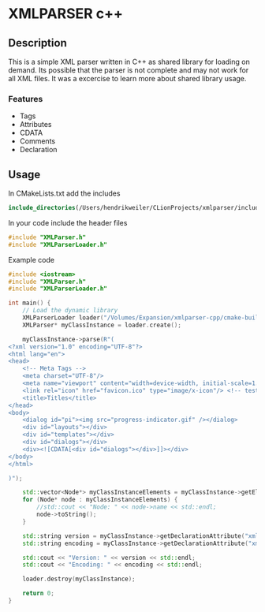 # XMLPARSER c++

## Description

This is a simple XML parser written in C++ as shared library for loading on demand.
Its possible that the parser is not complete and may not work for all XML files.
It was a excercise to learn more about shared library usage.

### Features
- Tags
- Attributes
- CDATA
- Comments
- Declaration

## Usage

In CMakeLists.txt add the includes
```cmake
include_directories(/Users/hendrikweiler/CLionProjects/xmlparser/includes)
```

In your code include the header files
```c++
#include "XMLParser.h"
#include "XMLParserLoader.h"
```

Example code
```c++
#include <iostream>
#include "XMLParser.h"
#include "XMLParserLoader.h"

int main() {
    // Load the dynamic library
    XMLParserLoader loader("/Volumes/Expansion/xmlparser-cpp/cmake-build-debug/libxmlparser.dylib");
    XMLParser* myClassInstance = loader.create();

    myClassInstance->parse(R"(
<?xml version="1.0" encoding="UTF-8"?>
<html lang="en">
<head>
    <!-- Meta Tags -->
    <meta charset="UTF-8"/>
    <meta name="viewport" content="width=device-width, initial-scale=1.0"/>
    <link rel="icon" href="favicon.ico" type="image/x-icon"/> <!-- test -->
    <title>Titles</title>
</head>
<body>
    <dialog id="pi"><img src="progress-indicator.gif" /></dialog>
    <div id="layouts"></div>
    <div id="templates"></div>
    <div id="dialogs"></div>
    <div><![CDATA[<div id="dialogs"></div>]]></div>
</body>
</html>

)");

    std::vector<Node*> myClassInstanceElements = myClassInstance->getElementsByName("html");
    for (Node* node : myClassInstanceElements) {
        //std::cout << "Node: " << node->name << std::endl;
        node->toString();
    }

    std::string version = myClassInstance->getDeclarationAttribute("xml", "version");
    std::string encoding = myClassInstance->getDeclarationAttribute("xml", "encoding");

    std::cout << "Version: " << version << std::endl;
    std::cout << "Encoding: " << encoding << std::endl;

    loader.destroy(myClassInstance);

    return 0;
}
```